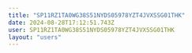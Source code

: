 ```yaml
---
title: "SP11RZ1TA0WG38S51NYDS05978YZT4JVXSSG01THK"
date: 2024-08-28T17:12:51.743Z
user: SP11RZ1TA0WG38S51NYDS05978YZT4JVXSSG01THK
layout: "users"
---
```

    
